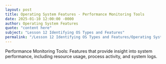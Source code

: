 ```yaml
---
layout: post
title: Operating System Features - Performance Monitoring Tools
date: 2025-01-10 12:00:00 -0000
author: Operating System Features
quote: "content here"
subject: "Lesson 12 Identifying OS Types and Features"
permalink: "/Lesson 12 Identifying OS Types and Features/Operating System Features/Operating System Features - Performance Monitoring Tools"
---
```


Performance Monitoring Tools: Features that provide insight into system performance, including resource usage, process activity, and system logs.
